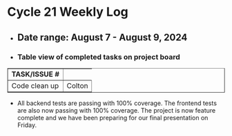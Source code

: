 # Cycle 21 Weekly Log

- ## Date range: August 7 - August 9, 2024

- ### Table view of completed tasks on project board

<table border="1">
    <tr>
        <td><strong>TASK/ISSUE #</strong>
        </td>
    </tr>
    <tr>
        <td> Code clean up
        </td>
        <!-- Status -->
        <td> Colton
        </td>
    </tr>
</table>




- All backend tests are passing with 100% coverage. The frontend tests are also now passing with 100% coverage. The project is now feature complete and we have been preparing for our final presentation on Friday.
